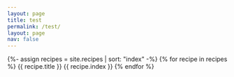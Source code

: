 ```yaml
---
layout: page
title: test
permalink: /test/
layout: page
nav: false
---
```


{%- assign recipes = site.recipes | sort: "index" -%}
{% for recipe in recipes %}
    {{ recipe.title }}
    {{ recipe.index }}
{% endfor %}